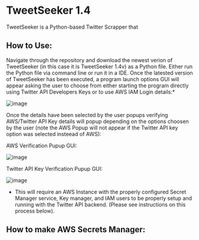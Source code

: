 # TweetSeeker 1.4

TweetSeeker is a Python-based Twitter Scrapper that 

## How to Use:
Navigate through the repository and download the newest verion of TweetSeeker 
(in this case it is TweetSeeker 1.4v) as a Python file. Either run the Python file
via command line or run it in a IDE.
Once the latested version of TweetSeeker has been executed, a program launch options
GUI will appear asking the user to choose from either starting the program directly using
Twitter API Developers Keys or to use AWS IAM Login details:* 

![image](https://user-images.githubusercontent.com/100094056/235781317-0966e6ab-74a6-44a4-90ce-57c20006b84a.png)

Once the details have been selected by the user popups verifying AWS/Twitter API Key details will
popup depending on the options choosen by the user (note the AWS Popup will not appear if the Twitter API key
option was selected insteead of AWS):

AWS Verification Pupup GUI:

![image](https://user-images.githubusercontent.com/100094056/235783133-84360a32-fdce-4c12-a6ae-228da03c649d.png)


Twitter API Key Verification Pupup GUI:

![image](https://user-images.githubusercontent.com/100094056/235784092-61c8073d-0a5d-404f-b327-b795a31f8e76.png)


* This will require an AWS Instance with the properly configured Secret Manager service,
Key manager, and IAM users to be properly setup and running with the Twitter API backend.
(Please see instructions on this process below). 




## How to make AWS Secrets Manager:
